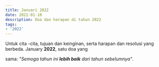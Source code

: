```yaml
---
title: Januari 2022
date: 2022-01-10
description: Doa dan harapan di tahun 2022
tags:
- '2022'
---
```

Untuk cita -cita, tujuan dan keinginan, serta harapan dan resolusi yang berbeda. January **2022**, satu doa yang
<!-- excerpt -->
sama: *"Semoga tahun ini **lebih baik** dari tahun sebelumnya"*.

